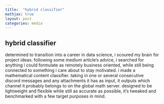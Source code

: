 ```yaml
---
title:  "hybrid classifier"
mathjax: true
layout: post
categories: media
---
```


## hybrid classifier

determined to transition into a career in data science, i scoured my brain for project ideas. following some medium article’s advice, i searched for anything i could formulate as remotely business oriented, while still being connected to something i care about to stay motivated.
i made a mathematical content classifier. taking in one or several consecutive discord messages  and any attachments it has as input, it outputs which channel it probably belongs to on the global math server. designed to be lightweight and flexible while still as accurate as possible, it’s tweaked and benchmarked with a few target purposes in mind.
